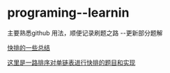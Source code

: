 # programing--learnin
主要熟悉github 用法，顺便记录刷题之路
--更新部分题解

[快排的一些总结](https://github.com/saseki/programing-learning/blob/158aee919a63845319b05378532b0827e5b1f236/leetcode/%E5%88%A9%E7%94%A8%E5%BF%AB%E6%8E%92%E6%B1%82%E7%AC%ACk%E5%A4%A7%E7%9A%84)

[这里是一路排序对单链表进行快排的题目和实现](https://leetcode.com/problems/sort-list/#/description)
